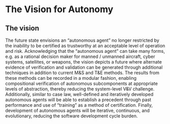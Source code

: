 # The Vision for Autonomy

## The vision

The future state envisions an “autonomous agent” no longer restricted by the inability to be certified as trustworthy at an
acceptable level of operation and risk. Acknowledging that the “autonomous agent” can take many forms, e.g. as a
rational decision maker for manned / unmanned aircraft, cyber systems, satellites, or weapons, the vision depicts a future
where alternate evidence of verification and validation can be generated through additional techniques in addition to
current M&S and T&E methods. The results from these methods can be recorded in a modular fashion, enabling
compositional verification of autonomous subcomponents at appropriate levels of abstraction, thereby reducing the
system-level V&V challenge. Additionally, similar to case law, well-defined and iteratively developed autonomous agents
will be able to establish a precedent through past performance and use of “training” as a method of certification. Finally,
development of autonomous agents will be iterative, continuous, and evolutionary, reducing the software development
cycle burden.

